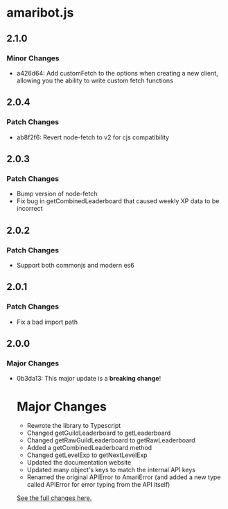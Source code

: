 # amaribot.js

## 2.1.0

### Minor Changes

-   a426d64: Add customFetch to the options when creating a new client, allowing you the ability to write custom fetch functions

## 2.0.4

### Patch Changes

-   ab8f2f6: Revert node-fetch to v2 for cjs compatibility

## 2.0.3

### Patch Changes

-   Bump version of node-fetch
-   Fix bug in getCombinedLeaderboard that caused weekly XP data to be incorrect

## 2.0.2

### Patch Changes

-   Support both commonjs and modern es6

## 2.0.1

### Patch Changes

-   Fix a bad import path

## 2.0.0

### Major Changes

-   0b3da13: This major update is a **breaking change**!

    # Major Changes

    -   Rewrote the library to Typescript
    -   Changed getGuildLeaderboard to getLeaderboard
    -   Changed getRawGuildLeaderboard to getRawLeaderboard
    -   Added a getCombinedLeaderboard method
    -   Changed getLevelExp to getNextLevelExp
    -   Updated the documentation website
    -   Updated many object's keys to match the internal API keys
    -   Renamed the original APIError to AmariError (and added a new type called APIError for error typing from the API itself)

    [See the full changes here.](https://github.com/amaribot/amaribot.js/compare/v1.6.1...v2.0.0)

